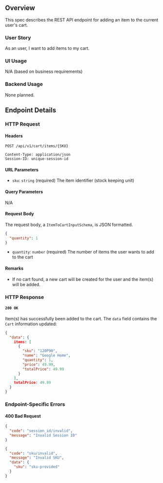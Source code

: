 ## Overview

This spec describes the REST API endpoint for adding an item to the current user's cart.

### User Story

As an user, I want to add items to my cart.

### UI Usage

N/A (based on business requirements)

### Backend Usage

None planned.

## Endpoint Details

### HTTP Request

#### Headers

```http
POST /api/v1/cart/items/{SKU}

Content-Type: application/json
Session-ID: unique-session-id
```

#### URL Parameters

- `sku`: `string` (required) The item identifier (stock keeping unit)

#### Query Parameters

N/A

#### Request Body

The request body, a `ItemToCartInputSchema`, is JSON formatted.

```json
{
  "quantity": 1
}
```

- `quantity`: `number` (required) The number of items the user wants to add to the cart

#### Remarks

- If no cart found, a new cart will be created for the user and the item(s) will be added.

### HTTP Response

#### `200 OK`

Item(s) has successfully been added to the cart.
The `data` field contains the `Cart` information updated:

```json
{
  "data": {
    items: [
      {
        "sku": "120P90",
        "name": "Google Home",
        "quantity": 1,
        "price": 49.99,
        "totalPrice": 49.99
      }
    ],
    totalPrice: 49.99
  }
}
```

### Endpoint-Specific Errors

#### 400 Bad Request

```json
{
  "code": "session_id/invalid",
  "message": "Invalid Session ID"
}
```

```json
{
  "code": "sku/invalid",
  "message": "Invalid SKU",
  "data": {
    "sku": "sku-provided"
  }
}
```

